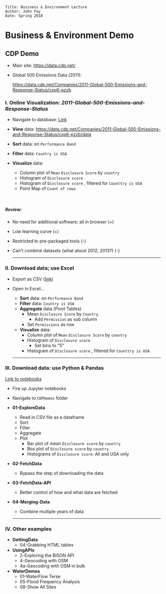 ```
Title: Business & Environment Lecture
Author: John Fay
Date: Spring 2018
```

# Business &amp; Environment Demo

## CDP Demo

* Main site: https://data.cdp.net/

* Global 500 Emissions Data (2011):

  https://data.cdp.net/Companies/2011-Global-500-Emissions-and-Response-Status/cxp6-pzzb



### I. Online Visualization: *2011-Global-500-Emissions-and-Response-Status*

* Navigate to database: [Link](https://data.cdp.net/Companies/2011-Global-500-Emissions-and-Response-Status/cxp6-pzzb)

* **View** data: https://data.cdp.net/Companies/2011-Global-500-Emissions-and-Response-Status/cxp6-pzzb/data

* **Sort** data: on `Performance Band`

* **Filter** data: `Country is USA`

* **Visualize** data:

  * Column plot of `Mean` `Disclosure Score` by `country`
  * Histogram of `Disclosure score` 
  * Histogram of `Disclosure score` , filtered for `Counttry is USA`
  * Point Map of `Count of rows`

  ​


##### Review: 

* No need for additional software; all in browser (+)

* Low learning curve (+)

* Restricted to pre-packaged tools (-)

* Can't combine datasets (what about 2012, 2013?) (-)

  ---


### II. Download data; use Excel

* Export as CSV ([link](https://data.cdp.net/api/views/cxp6-pzzb/rows.csv?accessType=DOWNLOAD))

* Open in Excel...
  * **Sort** data: on `Performance Band`
  * **Filter** data: `Country is USA`
  * **Aggregate** data (Pivot Tables)
    * Mean `Disclosure Score` by `Country`
      * Add `Permission` as sub column
    * Set `Permissions` as row
  * **Visualize** data:
    - Column plot of `Mean` `Disclosure Score` by `country`
    - Histogram of `Disclosure score` 
      - Set bins to "5"
    - Histogram of `Disclosure score` , filtered for `Counttry is USA`

  ---

### III. Download data: use Python & Pandas

[Link to notebooks](http://nbviewer.jupyter.org/github/DataDevils/Feb23/tree/master/)

* Fire up Jupyter notebooks

* Navigate to `CDPDemos` folder

* **01-ExploreData**

  * Read in CSV file as a dataframe
  * Sort
  * Filter
  * Aggregate
  * Plot
    * Bar plot of mean `Disclosure score` by `country`
    * Box plot of `Disclosure score` by `country`
    * Histograms of `Disclosure score`: All and USA only

* **02-FetchData**

  * Bypass the step of downloading the data

* **03-FetchData-API**

  * Better control of how and what data are fetched

* **04-Merging-Data**

  * Combine multiple years of data

  ---

### IV. Other examples

* **GettingData**
  * 04-Grabbing HTML tables
* **UsingAPIs**
  * 2-Exploring the BISON API
  * 4-Geocoding with OSM
  * 4a-Geocoding with OSM in bulk
* **WaterDemos**
  * 01-WaterFlow Terse
  * 05-Flood Frequency Analysis
  * 08-Show All Sites

